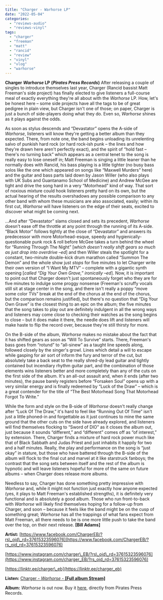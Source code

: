 ```yaml
---
title: "Charger - Warhorse LP"
date: "2022-05-04"
categories: 
  - "reviews-audio"
  - "reviews-vinyl"
tags: 
  - "charger"
  - "freeman"
  - "matt"
  - "rancid"
  - "review"
  - "vinyl"
  - "vlog"
  - "warhorse"
---
```


**Charger** **_Warhorse_ LP** **(_Pirates Press Records_)** After releasing a couple of singles to introduce themselves last year, Charger (Rancid bassist Matt Freeman's side project) has finally elected to give listeners a full-course meal of exactly everything they're all about with the _Warhorse_ LP. How, let's be honest here – some side projects have all the tags to be of great pedigree in plain view, but Charger isn't one of those; on paper, Charger is just a bunch of side-players doing what they do. Even so, _Warhorse_ shines as it plays against the odds.

As soon as stylus descends and “Devastator” opens the A-side of _Warhorse_, listeners will know they're getting a better album than they expected. There, from note one, the band begins unloading its unrelenting salvo of punkish hard rock (or hard rock-ish punk – the lines and how they're drawn here aren't perfectly exact), and the spirit of “hold fast – there's no turning back” which appears as a central tenet to the song is really easy to lose oneself in; Matt Freeman is singing a little leaner than he normally does with Rancid, his bass playing is a little tighter (no busy bass solos like the one which appeared on songs like “Maxwell Murders” here) and the guitar and bass parts laid down by Jason Willer (who also plays with UK Subs and Guantanamo School of Medicine) and Andrew McGee are tight and drive the song hard in a very “Motorhead” kind of way. That sort of noxious mixture could hook listeners pretty hard on its own, but the actual hearing of the results overshadows any possible comparison to any other band with whom these musicians are also associated, easily; within its first cut, _Warhorse_ will have listeners on the edge of their seats, excited to discover what might be coming next.

...And after “Devastator” slams closed and sets its precedent, _Warhorse_ doesn't ease off the throttle at any point through the running of its A-side. “Black Motor” follows tightly at the close of “Devastator” and answers its predecessor with more Motorhead-esque, speedy and hygienically-questionable punk rock & roll before McGee takes a turn behind the wheel for “Running Through The Night” \[_which doesn't really shift gears so much as just drop into overdrive –ed_\] and then Willer steals the spotlight for a constant, two-minute double-kick drum marathon called “Summon The Demon” and the whole show just _stops_ for five minutes to let Charger write their own version of “I Want My MTV” – complete with a gigantic synth opening \[_called “Dig Your Own Grave,” ironically –ed_\]. Now, it is important to point out that Charger doesn't just spontaneously forget who they are for five minutes to indulge some proggy nonsense (Freeman's scruffy vocals still sit at stage center in the song, and there isn't really a poppy “move some color TVs” break at the end of the chorus at the end of the chorus, but the comparison remains justified), but there's no question that “Dig Your Own Grave” is the closest thing to an epic on the album; the five minutes that the song takes to play out are definitely indulgent in all the wrong ways and listeners may come close to checking their watches as the song begins to close – but it does make it there, the needle does lift and listeners will make haste to flip the record over, because they're still thirsty for more.

On the B-side of the album, _Warhorse_ makes no mistake about the fact that it has shifted gears as soon as “Will To Survive” starts. There, Freeman's bass goes from “rotund” to “all-sinew” as a taught line speeds along, followed closely by the singer's growl. Lines which detail a will to escape while gasping for air sort of inform the fury and terror of the cut, but absolutely take a back seat to the really shred-dy lead guitar and tightly contained but incendiary rhythm guitar part, and the combination of those elements wins listeners better and more completely than any of the cuts on the first side of the album. It's an all-out assault and, when it ends (after two minutes), the pause barely registers before “Forsaken Soul” opens up with a very similar energy and is finally redeemed by “Luck of the Draw” – which is a great contender for the title of “The Best Motorhead Song That Motorhead Forgot To Write.”

While the form and style on the B-side of _Warhorse_ doesn't really change after “Luck Of The Draw,” it's hard to feel like “Running Out Of Time” isn't just a little phoned-in and forgettable as it just continues to mine the same ground that the other cuts on the side have already explored, and listeners will find themselves flocking to “Sword of DIO” as it closes the album out, just because it sounds “different,” and “different” comes off as “of interest,” by extension. There, Charger finds a mixture of hard rock power much like that of Black Sabbath and Judas Priest and just inhabits it happily for two and a half minutes. Really, the play and performance on the song is “just okay” in stature, but those who have battered through the B-side of the album will flock to the final cut and marvel at it like starstruck fanboys; the contrast that the song sets between itself and the rest of the album is hypnotic and will leave listeners hopeful for more of the same on future albums – when Charger does release more albums.

Needless to say, Charger has done something pretty impressive with _Warhorse_ and, while it might not function just exactly how anyone expected (yes, it plays to Matt Freeman's established strengths), it is definitely very functional and is absolutely a good album. Those who run front-to-back with _Warhorse_ will likely find themselves hoping for a follow-up from Charger, and soon – because it feels like the band might be on the cusp of something great; _Warhorse_ has all the trappings of what fans expect from Matt Freeman, all there needs to be is one more little push to take the band over the top, on their next release. **\[Bill Adams\]**

**Artist:** [https://www.facebook.com/ChargerEB/?rs\_oid\_rd=37615323596076](https://www.facebook.com/ChargerEB/?rs_oid_rd=37615323596076)

[https://www.instagram.com/charger\_EB/?rs\_oid\_rd=37615323596076](https://www.instagram.com/charger_EB/?rs_oid_rd=37615323596076)

[https://linktr.ee/charger\_eb](https://linktr.ee/charger_eb)

**Listen:** [Charger - _Warhorse -_ **\[Full album Stream\]**](https://www.youtube.com/watch?v=p1Gwcb2gn7I&list=PL1MueETt8Nh0p_BpmEkioaAc_ASDklNH5)

**Album:** _Warhorse_ is out now. Buy it [here](https://shop.piratespressrecords.com/products/charger-warhorse-12-cd-cassette), directly from Pirates Press Records.
